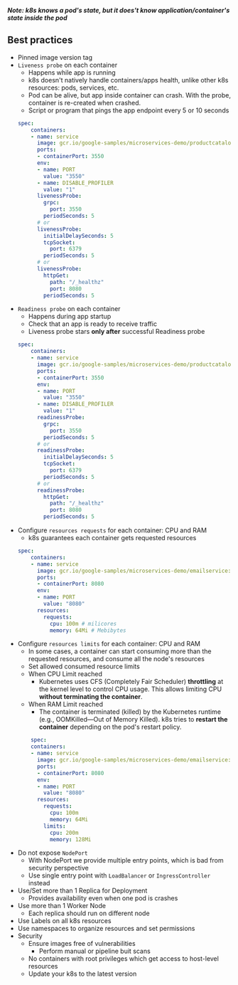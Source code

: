 ***Note: k8s knows a pod's state, but it does't know application/container's state inside the pod***

## Best practices

- Pinned image version tag
- `Liveness probe` on each container
  - Happens while app is running
  - k8s doesn't natively handle containers/apps health, unlike other k8s resources: pods, services, etc.
  - Pod can be alive, but app inside container can crash. With the probe, container is re-created when crashed.
  - Script or program that pings the app endpoint every 5 or 10 seconds
  ```yaml
  spec:
      containers:
      - name: service
        image: gcr.io/google-samples/microservices-demo/productcatalogservice:v0.8.0
        ports:
        - containerPort: 3550
        env:
        - name: PORT
          value: "3550"
        - name: DISABLE_PROFILER
          value: "1"
        livenessProbe:
          grpc:
            port: 3550
          periodSeconds: 5
        # or
        livenessProbe:
          initialDelaySeconds: 5
          tcpSocket:
            port: 6379
          periodSeconds: 5
        # or
        livenessProbe:
          httpGet:
            path: "/_healthz"
            port: 8080
          periodSeconds: 5
  ```
- `Readiness probe` on each container
  - Happens during app startup
  - Check that an app is ready to receive traffic
  - Liveness probe stars **only after** successful Readiness probe
  ```yaml
  spec:
      containers:
      - name: service
        image: gcr.io/google-samples/microservices-demo/productcatalogservice:v0.8.0
        ports:
        - containerPort: 3550
        env:
        - name: PORT
          value: "3550"
        - name: DISABLE_PROFILER
          value: "1"
        readinessProbe:
          grpc:
            port: 3550
          periodSeconds: 5
        # or
        readinessProbe:
          initialDelaySeconds: 5
          tcpSocket:
            port: 6379
          periodSeconds: 5
        # or
        readinessProbe:
          httpGet:
            path: "/_healthz"
            port: 8080
          periodSeconds: 5
  ```
- Configure `resources requests` for each container: CPU and RAM
  - k8s guarantees each container gets requested resources
  ```yaml
  spec:
      containers:
      - name: service
        image: gcr.io/google-samples/microservices-demo/emailservice:v0.8.0
        ports:
        - containerPort: 8080
        env:
        - name: PORT
          value: "8080"
        resources:
          requests: 
            cpu: 100m # milicores
            memory: 64Mi # Mebibytes
  ```
- Configure `resources limits` for each container: CPU and RAM
  - In some cases, a container can start consuming more than the requested resources, and consume all the node's resources
  - Set allowed consumed resource limits
  - When CPU Limit reached
    - Kubernetes uses CFS (Completely Fair Scheduler) **throttling** at the kernel level to control CPU usage. This allows limiting CPU **without terminating the container**.
  - When RAM Limit reached
    - The container is terminated (killed) by the Kubernetes runtime (e.g., OOMKilled—Out of Memory Killed). k8s tries to **restart the container** depending on the pod's restart policy.
  ```yaml
      spec:
      containers:
      - name: service
        image: gcr.io/google-samples/microservices-demo/emailservice:v0.8.0
        ports:
        - containerPort: 8080
        env:
        - name: PORT
          value: "8080"
        resources:
          requests: 
            cpu: 100m
            memory: 64Mi
          limits:
            cpu: 200m
            memory: 128Mi
  ```
- Do not expose `NodePort`
  - With NodePort we provide multiple entry points, which is bad from security perspective
  - Use single entry point with `LoadBalancer` or `IngressController` instead
- Use/Set more than 1 Replica for Deployment
  - Provides availability even when one pod is crashes
- Use more than 1 Worker Node
  - Each replica should run on different node
- Use Labels on all k8s resources
- Use namespaces to organize resources and set permissions
- Security
  - Ensure images free of vulnerabilities
     - Perform manual or pipeline buit scans
  - No containers with root privileges which get access to host-level resources
  - Update your k8s to the latest version

